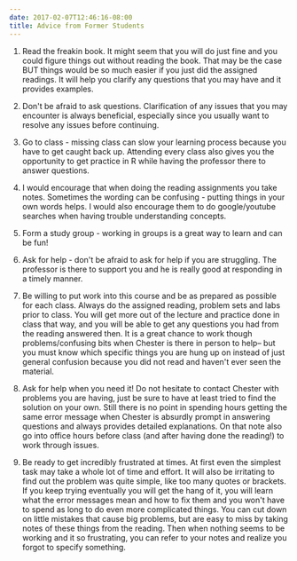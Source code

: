 ```yaml
---
date: 2017-02-07T12:46:16-08:00
title: Advice from Former Students
---
```


1. Read the freakin book. It might seem that you will do just fine and you could figure things out without reading the book. That may be the case BUT things would be so much easier if you just did the assigned readings. It will help you clarify any questions that you may have and it provides examples. 

2. Don't be afraid to ask questions. Clarification of any issues that you may encounter is always beneficial, especially since you usually want to resolve any issues before continuing.

1. Go to class - missing class can slow your learning process because you have to get caught back up. Attending every class also gives you the opportunity to get practice in R while having the professor there to answer questions. 

2. I would encourage that when doing the reading assignments you take notes. Sometimes the wording can be confusing - putting things in your own words helps. I would also encourage them to do google/youtube searches when having trouble understanding concepts. 

3. Form a study group - working in groups is a great way to learn and can be fun!

4. Ask for help - don't be afraid to ask for help if you are struggling. The professor is there to support you and he is really good at responding in a timely manner.

1. Be willing to put work into this course and be as prepared as possible for each class. Always do the assigned reading, problem sets and labs prior to class. You will get more out of the lecture and practice done in class that way, and you will be able to get any questions you had from the reading answered then. It is a great chance to work though problems/confusing bits when Chester is there in person to help– but you must know which specific things you are hung up on instead of just general confusion because you did not read and haven't ever seen the material. 

2. Ask for help when you need it! Do not hesitate to contact Chester with problems you are having, just be sure to have at least tried to find the solution on your own. Still there is no point in spending hours getting the same error message when Chester is absurdly prompt in answering questions and always provides detailed explanations. On that note also go into office hours before class (and after having done the reading!) to work through issues. 

3. Be ready to get incredibly frustrated at times. At first even the simplest task may take a whole lot of time and effort. It will also be irritating to find out the problem was quite simple, like too many quotes or brackets. If you keep trying eventually you will get the hang of it, you will learn what the error messages mean and how to fix them and you won't have to spend as long to do even more complicated things. You can cut down on little mistakes that cause big problems, but are easy to miss by taking notes of these things from the reading. Then when nothing seems to be working and it so frustrating, you can refer to your notes and realize you forgot to specify something. 